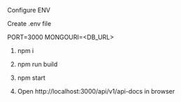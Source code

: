 Configure ENV

Create .env file

PORT=3000
MONGOURI=<DB_URL>

1. npm i
 
2. npm run build

3. npm start

4. Open http://localhost:3000/api/v1/api-docs in browser
